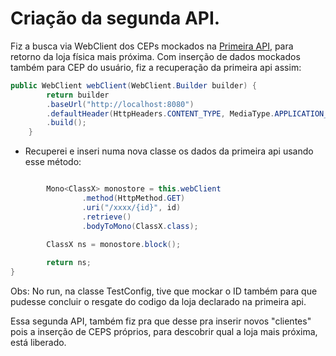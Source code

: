 # Criação da segunda API.

Fiz a busca via WebClient dos CEPs mockados na [Primeira API](https://github.com/mtscarneiro/winetest1), para retorno da loja física mais próxima.
Com inserção de dados mockados também para CEP do usuário, fiz a recuperação da primeira api assim:

```java
public WebClient webClient(WebClient.Builder builder) {
		return builder
		.baseUrl("http://localhost:8080")
		.defaultHeader(HttpHeaders.CONTENT_TYPE, MediaType.APPLICATION_JSON_VALUE)
		.build();
	}
```
- Recuperei e inseri numa nova classe os dados da primeira api usando esse método:

```java

        Mono<ClassX> monostore = this.webClient
                .method(HttpMethod.GET)
                .uri("/xxxx/{id}", id)
                .retrieve()
                .bodyToMono(ClassX.class);

        ClassX ns = monostore.block();
        
        return ns;
}
```

Obs: No run, na classe TestConfig, tive que mockar o ID também para que pudesse concluir o resgate do codigo da loja declarado na primeira api.

Essa segunda API, também fiz pra que desse pra inserir novos "clientes" pois a inserção de CEPS próprios, para descobrir qual a loja mais próxima, está liberado.


